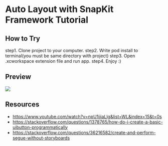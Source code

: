 # Auto Layout with SnapKit Framework Tutorial

## How to Try

step1. Clone project to your computer.
step2. Write pod install to terminal(you must be same directory with project)
step3. Open .xcworkspace extension file and run app.
step4. Enjoy :)

## Preview
<img src="https://thumbs.gfycat.com/HeartfeltHugeDeviltasmanian-size_restricted.gif">

## Resources 
- https://www.youtube.com/watch?v=npU1ijiaLlg&list=WL&index=15&t=0s
- https://stackoverflow.com/questions/1378765/how-do-i-create-a-basic-uibutton-programmatically
- https://stackoverflow.com/questions/36216582/create-and-perform-segue-without-storyboards



